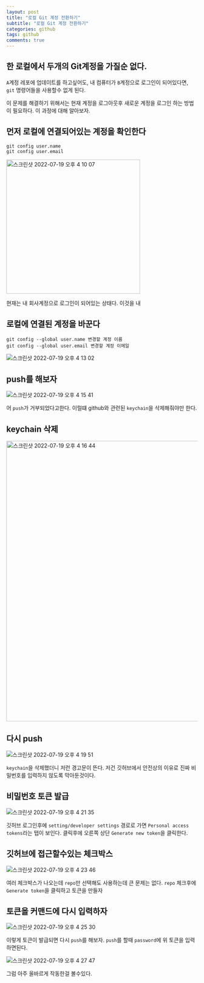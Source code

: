```yaml
---
layout: post
title: "로컬 Git 계정 전환하기"
subtitle: "로컬 Git 계정 전환하기"
categories: github
tags: github
comments: true
---
```


## 한 로컬에서 두개의 Git계정을 가질순 없다.

`A`계정 레포에 업데이트를 하고싶어도, 내 컴퓨터가 `B`계정으로 로그인이 되어있다면, `git` 명령어들을 사용할수 없게 된다.

이 문제를 해결하기 위해서는 현재 계정을 로그아웃후 새로운 계정을 로그인 하는 방법이 필요하다. 이 과정에 대해 알아보자.

## 먼저 로컬에 연결되어있는 계정을 확인한다

```
git config user.name
git config user.email
```

<img width="352" alt="스크린샷 2022-07-19 오후 4 10 07" src="https://user-images.githubusercontent.com/56789064/179688501-d4974078-296c-45f6-bda5-bec9752e4fe6.png">

현재는 내 회사계정으로 로그인이 되어있는 상태다. 이것을 내

## 로컬에 연결된 계정을 바꾼다

```
git config --global user.name 변경할 계정 이름
git config --global user.email 변경할 계정 이메일
```

![스크린샷 2022-07-19 오후 4 13 02](https://user-images.githubusercontent.com/56789064/179689078-3094c149-7a8f-47c7-8780-157f763f3c68.png)

## push를 해보자

![스크린샷 2022-07-19 오후 4 15 41](https://user-images.githubusercontent.com/56789064/179689583-d564c1e7-28c9-4732-88da-4c36f1ebce04.png)

어 `push`가 거부되었다고한다. 이럴떄 github와 관련된 `keychain`을 삭제해줘야만 한다.

## keychain 삭제

<img width="736" alt="스크린샷 2022-07-19 오후 4 16 44" src="https://user-images.githubusercontent.com/56789064/179689813-c6374cac-8e43-463f-8112-47c6812c856d.png">

## 다시 push

![스크린샷 2022-07-19 오후 4 19 51](https://user-images.githubusercontent.com/56789064/179690465-ca96ff00-4a34-4e90-bdef-a964362dd060.png)

`keychain`을 삭제했더니 저런 경고문이 뜬다. 저건 깃허브에서 안전상의 이유로 진짜 비밀번호를 입력하지 않도록 막아둔것이다.

## 비밀번호 토큰 발급

![스크린샷 2022-07-19 오후 4 21 35](https://user-images.githubusercontent.com/56789064/179690826-81acea3b-96e0-4f70-868b-eef26783a6e9.png)

깃허브 로그인후에 `setting/developer settings` 경로로 가면 `Personal access tokens`라는 탭이 보인다. 클릭후에 오른쪽 상단 `Generate new token`을 클릭한다.

## 깃허브에 접근할수있는 체크박스

![스크린샷 2022-07-19 오후 4 23 46](https://user-images.githubusercontent.com/56789064/179691259-1bf2b4e0-2ea2-4789-bdd7-709bab10602e.png)

여러 체크박스가 나오는데 `repo`만 선택해도 사용하는데 큰 문제는 없다. `repo` 체크후에 `Generate token`을 클릭하고 토큰을 만들자

## 토큰을 커맨드에 다시 입력하자

![스크린샷 2022-07-19 오후 4 25 30](https://user-images.githubusercontent.com/56789064/179691596-28a467e0-0fd3-46a8-87c8-a8134161de72.png)

이렇게 토큰이 발급되면 다시 `push`를 해보자. `push`를 할때 `password`에 위 토큰을 입력하면된다.

![스크린샷 2022-07-19 오후 4 27 47](https://user-images.githubusercontent.com/56789064/179692095-3bf258d9-1135-476c-b9cc-fcec64fa80b4.png)

그럼 아주 올바르게 작동한걸 볼수있다.
